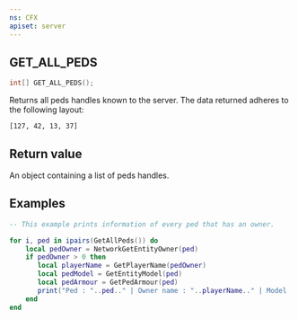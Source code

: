 ```yaml
---
ns: CFX
apiset: server
---
```

## GET_ALL_PEDS

```c
int[] GET_ALL_PEDS();
```

Returns all peds handles known to the server.
The data returned adheres to the following layout:
```
[127, 42, 13, 37]
```

## Return value
An object containing a list of peds handles.

## Examples

```lua
-- This example prints information of every ped that has an owner.

for i, ped in ipairs(GetAllPeds()) do
    local pedOwner = NetworkGetEntityOwner(ped)
    if pedOwner > 0 then
       local playerName = GetPlayerName(pedOwner)
       local pedModel = GetEntityModel(ped)
       local pedArmour = GetPedArmour(ped)
       print("Ped : "..ped.." | Owner name : "..playerName.." | Model : "..pedModel.." | Armour : "..pedArmour)
    end
end
```
